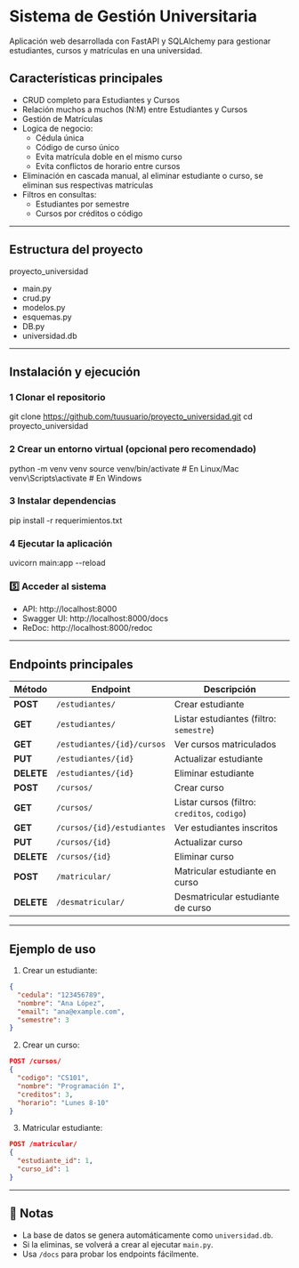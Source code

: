 
# Sistema de Gestión Universitaria

Aplicación web desarrollada con FastAPI y SQLAlchemy para gestionar estudiantes, cursos y matrículas en una universidad.

## Características principales

- CRUD completo para Estudiantes y Cursos  
- Relación muchos a muchos (N:M) entre Estudiantes y Cursos  
- Gestión de Matrículas  
- Logica de negocio:
  - Cédula única
  - Código de curso único
  - Evita matrícula doble en el mismo curso
  - Evita conflictos de horario entre cursos
- Eliminación en cascada manual, al eliminar estudiante o curso, se eliminan sus respectivas matrículas
- Filtros en consultas:
  - Estudiantes por semestre
  - Cursos por créditos o código

---

## Estructura del proyecto

proyecto_universidad

- main.py          
- crud.py         
- modelos.py       
- esquemas.py      
- DB.py            
- universidad.db   


---

## Instalación y ejecución

### 1️ Clonar el repositorio
git clone https://github.com/tuusuario/proyecto_universidad.git
cd proyecto_universidad


### 2️ Crear un entorno virtual (opcional pero recomendado)
python -m venv venv
source venv/bin/activate   # En Linux/Mac
venv\Scripts\activate      # En Windows


### 3️ Instalar dependencias

pip install -r requerimientos.txt


### 4️ Ejecutar la aplicación
uvicorn main:app --reload


### 5️⃣ Acceder al sistema

- API: http://localhost:8000
- Swagger UI: http://localhost:8000/docs
- ReDoc: http://localhost:8000/redoc

---

## Endpoints principales

| Método | Endpoint | Descripción |
|--------|-----------|-------------|
| **POST** | `/estudiantes/` | Crear estudiante |
| **GET** | `/estudiantes/` | Listar estudiantes (filtro: `semestre`) |
| **GET** | `/estudiantes/{id}/cursos` | Ver cursos matriculados |
| **PUT** | `/estudiantes/{id}` | Actualizar estudiante |
| **DELETE** | `/estudiantes/{id}` | Eliminar estudiante |
| **POST** | `/cursos/` | Crear curso |
| **GET** | `/cursos/` | Listar cursos (filtro: `creditos`, `codigo`) |
| **GET** | `/cursos/{id}/estudiantes` | Ver estudiantes inscritos |
| **PUT** | `/cursos/{id}` | Actualizar curso |
| **DELETE** | `/cursos/{id}` | Eliminar curso |
| **POST** | `/matricular/` | Matricular estudiante en curso |
| **DELETE** | `/desmatricular/` | Desmatricular estudiante de curso |

---

## Ejemplo de uso

1. Crear un estudiante:
```json
{
  "cedula": "123456789",
  "nombre": "Ana López",
  "email": "ana@example.com",
  "semestre": 3
}
```

2. Crear un curso:
```json
POST /cursos/
{
  "codigo": "CS101",
  "nombre": "Programación I",
  "creditos": 3,
  "horario": "Lunes 8-10"
}
```

3. Matricular estudiante:
```json
POST /matricular/
{
  "estudiante_id": 1,
  "curso_id": 1
}
```

---

## 🧹 Notas

- La base de datos se genera automáticamente como `universidad.db`.
- Si la eliminas, se volverá a crear al ejecutar `main.py`.
- Usa `/docs` para probar los endpoints fácilmente.
